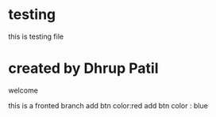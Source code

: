 # testing

this is testing file

# created by Dhrup Patil
welcome


this is a fronted branch
add btn color:red
add btn  color : blue
